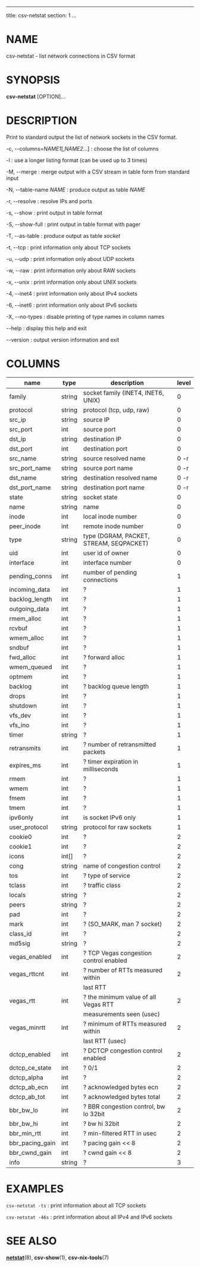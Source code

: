 <!--
SPDX-License-Identifier: BSD-3-Clause
Copyright 2020-2023, Marcin Ślusarz <marcin.slusarz@gmail.com>
-->

---
title: csv-netstat
section: 1
...

# NAME #

csv-netstat - list network connections in CSV format

# SYNOPSIS #

**csv-netstat** [OPTION]...

# DESCRIPTION #

Print to standard output the list of network sockets in the CSV format.

-c, \--columns=*NAME1*[,*NAME2*...]
:   choose the list of columns

-l
:   use a longer listing format (can be used up to 3 times)

-M, \--merge
:   merge output with a CSV stream in table form from standard input

-N, \--table-name *NAME*
:   produce output as table *NAME*

-r, \--resolve
:   resolve IPs and ports

-s, \--show
:   print output in table format

-S, \--show-full
:   print output in table format with pager

-T, \--as-table
:   produce output as table *socket*

-t, \--tcp
:   print information only about TCP sockets

-u, \--udp
:   print information only about UDP sockets

-w, \--raw
:   print information only about RAW sockets

-x, \--unix
:   print information only about UNIX sockets

-4, \--inet4
:   print information only about IPv4 sockets

-6, \--inet6
:   print information only about IPv6 sockets

-X, \--no-types
:   disable printing of type names in column names

\--help
:   display this help and exit

\--version
:   output version information and exit

# COLUMNS #

| name            | type   | description                             | level |
|-----------------|--------|-----------------------------------------|-------|
| family          | string | socket family (INET4, INET6, UNIX)      | 0     |
| protocol        | string | protocol (tcp, udp, raw)                | 0     |
| src_ip          | string | source IP                               | 0     |
| src_port        | int    | source port                             | 0     |
| dst_ip          | string | destination IP                          | 0     |
| dst_port        | int    | destination port                        | 0     |
| src_name        | string | source resolved name                    | 0  -r |
| src_port_name   | string | source port name                        | 0  -r |
| dst_name        | string | destination resolved name               | 0  -r |
| dst_port_name   | string | destination port name                   | 0  -r |
| state           | string | socket state                            | 0     |
| name            | string | name                                    | 0     |
| inode           | int    | local inode number                      | 0     |
| peer_inode      | int    | remote inode number                     | 0     |
| type            | string | type (DGRAM, PACKET, STREAM, SEQPACKET) | 0     |
| uid             | int    | user id of owner                        | 0     |
| interface       | int    | interface number                        | 0     |
| pending_conns   | int    | number of pending connections           | 1     |
| incoming_data   | int    | ?                                       | 1     |
| backlog_length  | int    | ?                                       | 1     |
| outgoing_data   | int    | ?                                       | 1     |
| rmem_alloc      | int    | ?                                       | 1     |
| rcvbuf          | int    | ?                                       | 1     |
| wmem_alloc      | int    | ?                                       | 1     |
| sndbuf          | int    | ?                                       | 1     |
| fwd_alloc       | int    | ? forward alloc                         | 1     |
| wmem_queued     | int    | ?                                       | 1     |
| optmem          | int    | ?                                       | 1     |
| backlog         | int    | ? backlog queue length                  | 1     |
| drops           | int    | ?                                       | 1     |
| shutdown        | int    | ?                                       | 1     |
| vfs_dev         | int    | ?                                       | 1     |
| vfs_ino         | int    | ?                                       | 1     |
| timer           | string | ?                                       | 1     |
| retransmits     | int    | ? number of retransmitted packets       | 1     |
| expires_ms      | int    | ? timer expiration in milliseconds      | 1     |
| rmem            | int    | ?                                       | 1     |
| wmem            | int    | ?                                       | 1     |
| fmem            | int    | ?                                       | 1     |
| tmem            | int    | ?                                       | 1     |
| ipv6only        | int    | is socket IPv6 only                     | 1     |
| user_protocol   | string | protocol for raw sockets                | 1     |
| cookie0         | int    | ?                                       | 2     |
| cookie1         | int    | ?                                       | 2     |
| icons           | int[]  | ?                                       | 2     |
| cong            | string | name of congestion control              | 2     |
| tos             | int    | ? type of service                       | 2     |
| tclass          | int    | ? traffic class                         | 2     |
| locals          | string | ?                                       | 2     |
| peers           | string | ?                                       | 2     |
| pad             | int    | ?                                       | 2     |
| mark            | int    | ? (SO_MARK, man 7 socket)               | 2     |
| class_id        | int    | ?                                       | 2     |
| md5sig          | string | ?                                       | 2     |
| vegas_enabled   | int    | ? TCP Vegas congestion control enabled  | 2     |
| vegas_rttcnt    | int    | ? number of RTTs measured within        | 2     |
|                 |        | last RTT                                |       |
| vegas_rtt       | int    | ? the minimum value of all Vegas RTT    | 2     |
|                 |        | measurements seen (usec)                |       |
| vegas_minrtt    | int    | ? minimum of RTTs measured within       | 2     |
|                 |        | last RTT (usec)                         |       |
| dctcp_enabled   | int    | ? DCTCP congestion control enabled      | 2     |
| dctcp_ce_state  | int    | ? 0/1                                   | 2     |
| dctcp_alpha     | int    | ?                                       | 2     |
| dctcp_ab_ecn    | int    | ? acknowledged bytes ecn                | 2     |
| dctcp_ab_tot    | int    | ? acknowledged bytes total              | 2     |
| bbr_bw_lo       | int    | ? BBR congestion control, bw lo 32bit   | 2     |
| bbr_bw_hi       | int    | ? bw hi 32bit                           | 2     |
| bbr_min_rtt     | int    | ? min-filtered RTT in usec              | 2     |
| bbr_pacing_gain | int    | ? pacing gain << 8                      | 2     |
| bbr_cwnd_gain   | int    | ? cwnd gain << 8                        | 2     |
| info            | string | ?                                       | 3     |

# EXAMPLES #

`csv-netstat -ts`
:   print information about all TCP sockets

`csv-netstat -46s`
:   print information about all IPv4 and IPv6 sockets

# SEE ALSO #

**[netstat](http://man7.org/linux/man-pages/man8/netstat.8.html)**(8),
**csv-show**(1), **csv-nix-tools**(7)
